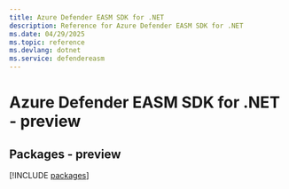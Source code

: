 ```yaml
---
title: Azure Defender EASM SDK for .NET
description: Reference for Azure Defender EASM SDK for .NET
ms.date: 04/29/2025
ms.topic: reference
ms.devlang: dotnet
ms.service: defendereasm
---
```

# Azure Defender EASM SDK for .NET - preview
## Packages - preview
[!INCLUDE [packages](defender-easm-index.md)]